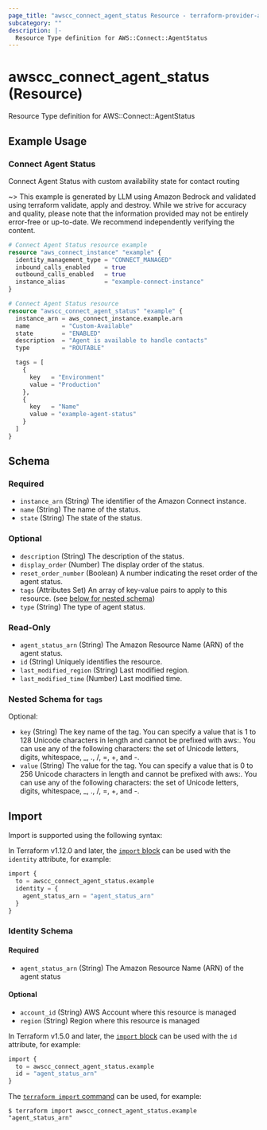 ```yaml
---
page_title: "awscc_connect_agent_status Resource - terraform-provider-awscc"
subcategory: ""
description: |-
  Resource Type definition for AWS::Connect::AgentStatus
---
```


# awscc_connect_agent_status (Resource)

Resource Type definition for AWS::Connect::AgentStatus

## Example Usage

### Connect Agent Status
Connect Agent Status with custom availability state for contact routing

~> This example is generated by LLM using Amazon Bedrock and validated using terraform validate, apply and destroy. While we strive for accuracy and quality, please note that the information provided may not be entirely error-free or up-to-date. We recommend independently verifying the content.

```terraform
# Connect Agent Status resource example
resource "aws_connect_instance" "example" {
  identity_management_type = "CONNECT_MANAGED"
  inbound_calls_enabled    = true
  outbound_calls_enabled   = true
  instance_alias           = "example-connect-instance"
}

# Connect Agent Status resource
resource "awscc_connect_agent_status" "example" {
  instance_arn = aws_connect_instance.example.arn
  name         = "Custom-Available"
  state        = "ENABLED"
  description  = "Agent is available to handle contacts"
  type         = "ROUTABLE"

  tags = [
    {
      key   = "Environment"
      value = "Production"
    },
    {
      key   = "Name"
      value = "example-agent-status"
    }
  ]
}
```

<!-- schema generated by tfplugindocs -->
## Schema

### Required

- `instance_arn` (String) The identifier of the Amazon Connect instance.
- `name` (String) The name of the status.
- `state` (String) The state of the status.

### Optional

- `description` (String) The description of the status.
- `display_order` (Number) The display order of the status.
- `reset_order_number` (Boolean) A number indicating the reset order of the agent status.
- `tags` (Attributes Set) An array of key-value pairs to apply to this resource. (see [below for nested schema](#nestedatt--tags))
- `type` (String) The type of agent status.

### Read-Only

- `agent_status_arn` (String) The Amazon Resource Name (ARN) of the agent status.
- `id` (String) Uniquely identifies the resource.
- `last_modified_region` (String) Last modified region.
- `last_modified_time` (Number) Last modified time.

<a id="nestedatt--tags"></a>
### Nested Schema for `tags`

Optional:

- `key` (String) The key name of the tag. You can specify a value that is 1 to 128 Unicode characters in length and cannot be prefixed with aws:. You can use any of the following characters: the set of Unicode letters, digits, whitespace, _, ., /, =, +, and -.
- `value` (String) The value for the tag. You can specify a value that is 0 to 256 Unicode characters in length and cannot be prefixed with aws:. You can use any of the following characters: the set of Unicode letters, digits, whitespace, _, ., /, =, +, and -.

## Import

Import is supported using the following syntax:

In Terraform v1.12.0 and later, the [`import` block](https://developer.hashicorp.com/terraform/language/import) can be used with the `identity` attribute, for example:

```terraform
import {
  to = awscc_connect_agent_status.example
  identity = {
    agent_status_arn = "agent_status_arn"
  }
}
```

<!-- schema generated by tfplugindocs -->
### Identity Schema

#### Required

- `agent_status_arn` (String) The Amazon Resource Name (ARN) of the agent status

#### Optional

- `account_id` (String) AWS Account where this resource is managed
- `region` (String) Region where this resource is managed

In Terraform v1.5.0 and later, the [`import` block](https://developer.hashicorp.com/terraform/language/import) can be used with the `id` attribute, for example:

```terraform
import {
  to = awscc_connect_agent_status.example
  id = "agent_status_arn"
}
```

The [`terraform import` command](https://developer.hashicorp.com/terraform/cli/commands/import) can be used, for example:

```shell
$ terraform import awscc_connect_agent_status.example "agent_status_arn"
```
